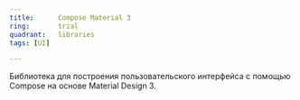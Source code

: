 ```yaml
---
title:      Compose Material 3
ring:       trial
quadrant:   libraries
tags: [UI]

---
```


Библиотека для построения пользовательского интерфейса с помощью Compose на основе Material Design 3.